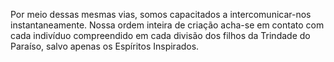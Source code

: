 ﻿Por meio dessas mesmas vias, somos capacitados a intercomunicar-nos instantaneamente. Nossa ordem inteira de criação acha-se em contato com cada  indivíduo compreendido em cada divisão dos filhos da Trindade do Paraíso, salvo apenas os Espíritos Inspirados.